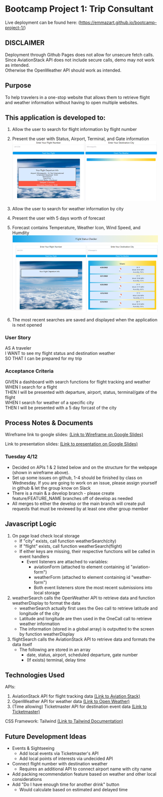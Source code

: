 # Bootcamp Project 1: Trip Consultant 
Live deployment can be found here: (https://emmazart.github.io/bootcamp-project-1/)

## DISCLAIMER  
Deployment through Github Pages does not allow for unsecure fetch calls.  
Since AviationStack API does not include secure calls, demo may not work as intended.  
Otherwise the OpenWeather API should work as intended.  

## Purpose
To help travelers in a one-stop website that allows them to retrieve flight and weather information without having to open multiple websites.

## This application is developed to:  
1. Allow the user to search for flight information by flight number  
2. Present the user with Status, Airport, Terminal, and Gate information  
![flight](./assets/images/flightSearch.PNG)  

3. Allow the user to search for weather information by city  
4. Present the user with 5 days worth of forecast  
5. Forecast contains Temperature, Weather Icon, Wind Speed, and Humdity  
![weather](./assets/images/weatherSearch.PNG)  
  
6. The most recent searches are saved and displayed when the application is next opened

### User Story
AS A traveler  
I WANT to see my flight status and destination weather  
SO THAT I can be prepared for my trip  

### Acceptance Criteria
GIVEN a dashboard with search functions for flight tracking and weather  
WHEN I search for a flight  
THEN I will be presented with departure, airport, status, terminal/gate of the flight  
WHEN I search for weather of a specific city  
THEN I will be presented with a 5 day forcast of the city  


## Process Notes & Documents
Wireframe link to google slides: [(Link to Wireframe on Google Slides)](https://docs.google.com/presentation/d/1o7qVV-7GA4uMp7IG-4XcVkOvSYi08Yslr9yD_4GaPqE/edit?usp=sharing)  

Link to presentation slides: [(Link to presentation on Google Slides)](https://docs.google.com/presentation/d/1iw_IPSBYyfutI1B5fmgr97M3SjQq3zDcdzg-4bzkJOk/edit?usp=sharing)


### Tuesday 4/12
- Decided on APIs 1 & 2 listed below and on the structure for the webpage (shown in wireframe above).
- Set up some issues on github, 1-4 should be finished by class on Wednesday. If you are going to work on an issue, please assign yourself in github & let the group know on Slack
- There is a main & a develop branch - please create feature/FEATURE_NAME branches off of develop as needed
- All merges to either the develop or the main branch will create pull requests that must be reviewed by at least one other group member

## Javascript Logic
1. On page load check local storage
    - If "city" exists, call function weatherSearch(city)
    - If "flight" exists, call function weatherSearch(flight)
    - If either keys are missing, their respective functions will be called in event handlers
        - Event listeners are attached to variables: 
           - aviationForm (attached to element containing id "aviation-form")  
           - weatherForm (attached to element containing id "weather-form")  
           - Both event listeners store the most recent submissions into local storage
2. weatherSearch calls the OpenWeather API to retrieve data and function weatherDisplay to format the data
    - weatherSearch actually first uses the Geo call to retrieve latitude and longitude of the city
    - Latitude and longitude are then used in the OneCall call to retrieve weather information
    - The information (stored in a global array) is outputted to the screen by function weatherDisplay
3. flightSearch calls the AviationStack API to retrieve data and formats the data itself
    - The following are stored in an array
        - date, status, airport, scheduled departure, gate number
        - (If exists) terminal, delay time  

## Technologies Used
APIs:
1. AviationStack API for flight tracking data
    [(Link to Aviation Stack)](https://aviationstack.com/documentation#real_time_flights)
2. OpenWeather API for weather data
    [(Link to Open Weather)](https://openweathermap.org/current#name)
3. (Time allowing) Ticketmaster API for destination event data
    [(Link to Ticketmaster)](https://developer.ticketmaster.com/products-and-docs/apis/discovery-api/v2/)

CSS Framework: Tailwind [(Link to Tailwind Documentation)](https://tailwindcss.com/docs/)  

## Future Development Ideas
- Events & Sightseeing  
    - Add local events via Ticketmaster's API  
    - Add local points of interests via undecided API  
- Connect flight number with destination weather  
    - Requires an additional API to connect airport name with city name  
- Add packing recommendation feature based on weather and other local considerations  
- Add "Do I have enough time for another drink" button  
    - Would calculate based on estimated and delayed time  
